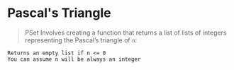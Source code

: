 # Pascal's Triangle
> PSet
Involves creating a function that returns a list of lists of integers representing the Pascal’s triangle of `n`:

    Returns an empty list if n <= 0
    You can assume n will be always an integer